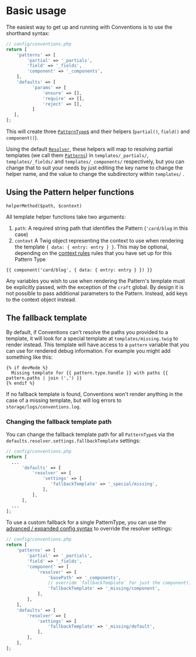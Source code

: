 # Basic usage

The easiest way to get up and running with Conventions is to use the shorthand syntax:


```php
// config/conventions.php
return [
    'patterns' => [
        'partial' => '_partials',
        'field' => '_fields',
        'component' => '_components',
    ],
    'defaults' => [
          'params' => [
              'ensure' => [],
              'require' => [],
              'reject' => [],
          ]
   ],
];
```

This will create three [`PatternType`s](./05-concepts.md#pattern-types) and their helpers (`partial()`, `field()` and `component()`). 

Using the default  [`Resolver`](./05-concepts.md#resolvers), these helpers will map to resolving partial templates (we call them [`Patterns`](./05-concepts.md#patterns)) in `templates/_partials/`, `templates/_fields/` and `templates/_components/` respectively, but you can change that to suit your needs by just editing the key name to change the helper name, and the value to change the subdirectory within `templates/` .

## Using the Pattern helper functions

`helperMethod($path, $context)`

All template helper functions take two arguments:

1. `path`: A required string path that identifies the Pattern (`'card/blog` in this case)
2. `context` A Twig object representing the context to use when rendering the template `{ data: { entry: entry } }`. This may be optional, depending on the [context rules](./03-managing-context.md) rules that you have set up for this Pattern Type

```twig
{{ component('card/blog', { data: { entry: entry } }) }}
```

Any variables  you wish to use when rendering the Pattern's template must be explicitly passed, with the exception of the `craft` global. By design it is not possible to pass additional parameters to the Pattern. Instead, add keys to the context object instead.


## The fallback template

By default, if Conventions can't resolve the paths you provided to a template, it will look for a special template at `templates/missing.twig` to render instead. This template will have access to a `pattern` variable that you can use for rendered debug information. For example you might add something like this:

```twig
{% if devMode %}
  Missing template for {{ pattern.type.handle }} with paths {{ pattern.paths | join (',') }}
{% endif %}
```


If no fallback template is found, Conventions won't render anything in the case of a missing template, but will log errors to `storage/logs/conventions.log`.

### Changing the fallback template path

You can change the fallback template path for all `PatternType`s via the `defaults.resolver.settings.fallbackTemplate` settings:

```php
// config/conventions.php
return [
  ...
      'defaults' => [
          'resolver' => [
              'settings' => [
                 'fallbackTemplate' => '_special/missing',
              ],
          ],
      ],
  ... 
];
```

To use a custom fallback for a single PatternType, you can use the [advanced / expanded config syntax](./02-advanced-config.md) to override the resolver settings:

```php
// config/conventions.php
return [
    'patterns' => [
        'partial' => '_partials',
        'field' => '_fields',
        'component' => [
            'resolver' => [
                'basePath' => '_components',
                // override `fallbackTemplate` for just the component() helper / PatternType            
                'fallbackTemplate' => '_missing/component',
            ],
        ],
    ],
    'defaults' => [
        'resolver' => [
            'settings' => [
                'fallbackTemplate' => '_missing/default',
            ],
        ],
    ],
];
```
